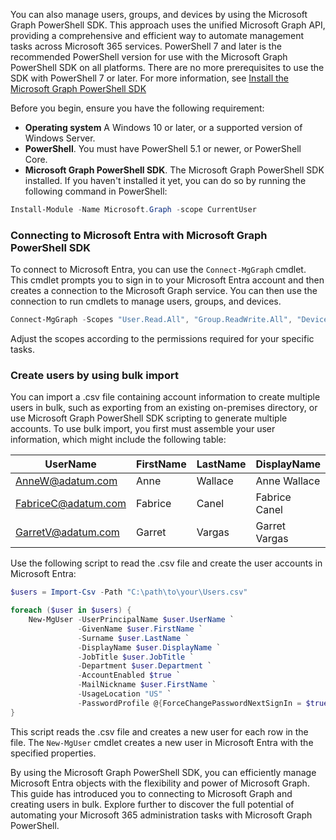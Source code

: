 You can also manage users, groups, and devices by using the Microsoft Graph PowerShell SDK. This approach uses the unified Microsoft Graph API, providing a comprehensive and efficient way to automate management tasks across Microsoft 365 services. PowerShell 7 and later is the recommended PowerShell version for use with the Microsoft Graph PowerShell SDK on all platforms. There are no more prerequisites to use the SDK with PowerShell 7 or later.  For more information, see [Install the Microsoft Graph PowerShell SDK](/powershell/microsoftgraph/installation?view=graph-powershell-1.0)

Before you begin, ensure you have the following requirement:

 - **Operating system** A Windows 10 or later, or a supported version of Windows Server.
 - **PowerShell**. You must have PowerShell 5.1 or newer, or PowerShell Core.
 - **Microsoft Graph PowerShell SDK**. The Microsoft Graph PowerShell SDK installed. If you haven't installed it yet, you can do so by running the following command in PowerShell:

```PowerShell
Install-Module -Name Microsoft.Graph -scope CurrentUser
```
### Connecting to Microsoft Entra with Microsoft Graph PowerShell SDK

To connect to Microsoft Entra, you can use the `Connect-MgGraph` cmdlet. This cmdlet prompts you to sign in to your Microsoft Entra account and then creates a connection to the Microsoft Graph service. You can then use the connection to run cmdlets to manage users, groups, and devices.

```PowerShell
Connect-MgGraph -Scopes "User.Read.All", "Group.ReadWrite.All", "Device.ReadWrite.All"
```
Adjust the scopes according to the permissions required for your specific tasks.

### Create users by using bulk import

You can import a .csv file containing account information to create multiple users in bulk, such as exporting from an existing on-premises directory, or use Microsoft Graph PowerShell SDK scripting to generate multiple accounts. To use bulk import, you first must assemble your user information, which might include the following table:

| UserName            | FirstName | LastName | DisplayName   | JobTitle   | Department |
| ------------------- | --------- | -------- | ------------- | ---------- | ---------- |
|AnneW@adatum.com|Anne|Wallace|Anne Wallace|President|Management|
|FabriceC@adatum.com|Fabrice|Canel|Fabrice Canel|Attorney|Legal|
|GarretV@adatum.com|Garret|Vargas|Garret Vargas|Operations|Operations|

Use the following script to read the .csv file and create the user accounts in Microsoft Entra:

```PowerShell
$users = Import-Csv -Path "C:\path\to\your\Users.csv"

foreach ($user in $users) {
    New-MgUser -UserPrincipalName $user.UserName `
               -GivenName $user.FirstName `
               -Surname $user.LastName `
               -DisplayName $user.DisplayName `
               -JobTitle $user.JobTitle `
               -Department $user.Department `
               -AccountEnabled $true `
               -MailNickname $user.FirstName `
               -UsageLocation "US" `
               -PasswordProfile @{ForceChangePasswordNextSignIn = $true; Password = "Password"}
}
```
This script reads the .csv file and creates a new user for each row in the file. The `New-MgUser` cmdlet creates a new user in Microsoft Entra with the specified properties.

By using the Microsoft Graph PowerShell SDK, you can efficiently manage Microsoft Entra objects with the flexibility and power of Microsoft Graph. This guide has introduced you to connecting to Microsoft Graph and creating users in bulk. Explore further to discover the full potential of automating your Microsoft 365 administration tasks with Microsoft Graph PowerShell.
